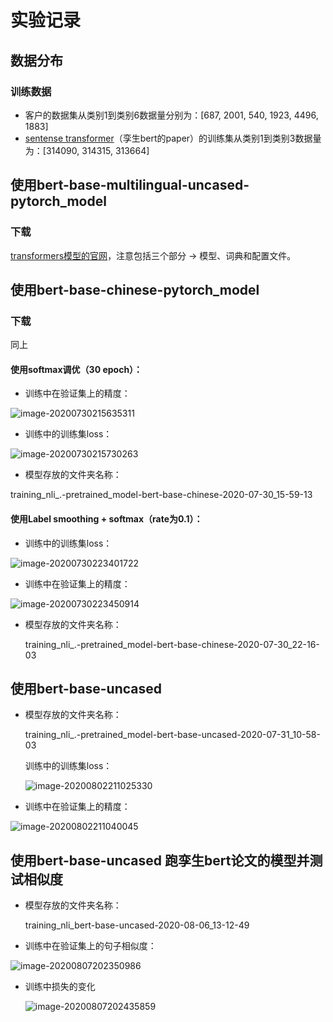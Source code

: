 # 实验记录

## 数据分布

### 训练数据

- 客户的数据集从类别1到类别6数据量分别为：[687, 2001, 540, 1923, 4496, 1883]
- [sentense transformer](https://github.com/UKPLab/sentence-transformers)（孪生bert的paper）的训练集从类别1到类别3数据量为：[314090, 314315, 313664]

## 使用bert-base-multilingual-uncased-pytorch_model

### 下载

[transformers模型的官网](https://huggingface.co/models)，注意包括三个部分 -> 模型、词典和配置文件。



## 使用bert-base-chinese-pytorch_model

### 下载

同上

#### 使用softmax调优（30 epoch）：

- 训练中在验证集上的精度：

![image-20200730215635311](../../../../notes-of-a-postgraduate/images/image-20200730215635311.png)

- 训练中的训练集loss：

![image-20200730215730263](../../../../notes-of-a-postgraduate/images/image-20200730215730263.png)

- 模型存放的文件夹名称：

​				training_nli_.-pretrained_model-bert-base-chinese-2020-07-30_15-59-13

#### 使用Label smoothing + softmax（rate为0.1）：

- 训练中的训练集loss：

![image-20200730223401722](../../../../notes-of-a-postgraduate/images/image-20200730223401722.png)

- 训练中在验证集上的精度：

![image-20200730223450914](../../../../notes-of-a-postgraduate/images/image-20200730223450914.png)

- 模型存放的文件夹名称：

  training_nli_.-pretrained_model-bert-base-chinese-2020-07-30_22-16-03

## 使用bert-base-uncased

- 模型存放的文件夹名称：

  training_nli_.-pretrained_model-bert-base-uncased-2020-07-31_10-58-03
  
  
  
  训练中的训练集loss：
  
  ![image-20200802211025330](../../../../notes-of-a-postgraduate/images/image-20200802211025330.png)
  
- 训练中在验证集上的精度：

![image-20200802211040045](../../../../notes-of-a-postgraduate/images/image-20200802211040045.png)

## 使用bert-base-uncased 跑孪生bert论文的模型并测试相似度

- 模型存放的文件夹名称：

  training_nli_bert-base-uncased-2020-08-06_13-12-49

- 训练中在验证集上的句子相似度：

 ![image-20200807202350986](../../../../notes-of-a-postgraduate/images/image-20200807202350986.png)

- 训练中损失的变化

  ![image-20200807202435859](../../../../notes-of-a-postgraduate/images/image-20200807202435859.png)